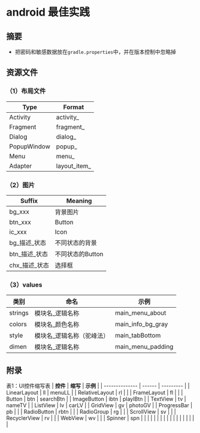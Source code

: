 # android 最佳实践



## 摘要

- 把密码和敏感数据放在`gradle.properties`中，并在版本控制中忽略掉




## 资源文件

### （1）布局文件

| **Type**    | **Format**   |
| ----------- | ------------ |
| Activity    | activity_    |
| Fragment    | fragment_    |
| Dialog      | dialog_      |
| PopupWindow | popup_       |
| Menu        | menu_        |
| Adapter     | layout_item_ |

### （2）图片
| **Suffix** | **Meaning** |
| ---------- | ----------- |
| bg_xxx     | 背景图片        |
| btn_xxx    | Button      |
| ic_xxx     | Icon        |
| bg_描述_状态   | 不同状态的背景     |
| btn_描述_状态  | 不同状态的Button |
| chx_描述_状态  | 选择框         |

### （3）values
| **类别**  | **命名**        | **示例**            |
| ------- | ------------- | ----------------- |
| strings | 模块名_逻辑名称      | main_menu_about   |
| colors  | 模块名_颜色名称      | main_info_bg_gray |
| style   | 模块名_逻辑名称（驼峰法） | main_tabBottom    |
| dimen   | 模块名_逻辑名称      | main_menu_padding |


## 附录
表1：UI控件缩写表
| **控件**         | **缩写** | **示例**    |
| -------------- | ------ | --------- |
| LinearLayout   | ll     | menuLL    |
| RelativeLayout | rl     |           |
| FrameLayout    | fl     |           |
| Button         | btn    | searchBtn |
| ImageButton    | ibtn   | playIBtn  |
| TextView       | tv     | nameTV    |
| ListView       | lv     | carLV     |
| GridView       | gv     | photoGV   |
| ProgressBar    | pb     |           |
| RadioButton    | rbtn   |           |
| RadioGroup     | rg     |           |
| ScrollView     | sv     |           |
| RecyclerView   | rv     |           |
| WebView        | wv     |           |
| Spinner        | spn    |           |
|                |        |           |
|                |        |           |
|                |        |           |
|                |        |           |

